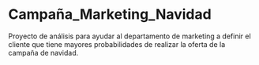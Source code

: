 # Campaña_Marketing_Navidad
Proyecto de análisis para ayudar al departamento de marketing a definir el cliente que tiene mayores probabilidades de realizar la oferta de la campaña de navidad.
